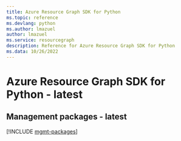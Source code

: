 ```yaml
---
title: Azure Resource Graph SDK for Python
ms.topic: reference
ms.devlang: python
ms.author: lmazuel
author: lmazuel
ms.service: resourcegraph
description: Reference for Azure Resource Graph SDK for Python
ms.data: 10/26/2022
---
```

# Azure Resource Graph SDK for Python - latest

## Management packages - latest
[!INCLUDE [mgmt-packages](resource-graph-mgmt-index.md)]